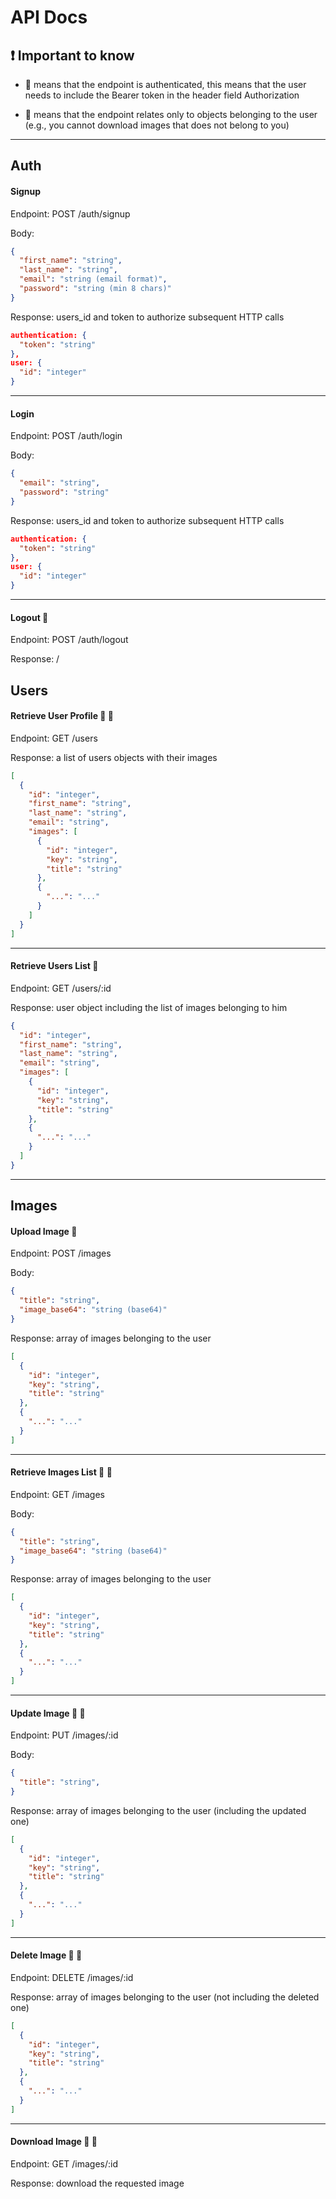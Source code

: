 # API Docs

## :exclamation: Important to know
* :no_entry_sign: means that the endpoint is authenticated, this means that the user needs to include the Bearer token in the header field Authorization

* :cop: means that the endpoint relates only to objects belonging to the user (e.g., you cannot download images that does not belong to you)

***

## Auth
#### Signup

Endpoint: POST /auth/signup

Body: 
```json
{
  "first_name": "string",
  "last_name": "string",
  "email": "string (email format)",
  "password": "string (min 8 chars)"
}
```
Response: users_id and token to authorize subsequent HTTP calls
```json
authentication: {
  "token": "string"
},
user: {
  "id": "integer"
}
```
___
#### Login

Endpoint: POST /auth/login

Body: 
```json
{
  "email": "string",
  "password": "string"
}
```
Response: users_id and token to authorize subsequent HTTP calls
```json
authentication: {
  "token": "string"
},
user: {
  "id": "integer"
}
```
___
#### Logout :no_entry_sign:

Endpoint: POST /auth/logout

Response: /

## Users
#### Retrieve User Profile :no_entry_sign: :cop:

Endpoint: GET /users

Response: a list of users objects with their images
```json
[
  {
    "id": "integer",
    "first_name": "string",
    "last_name": "string",
    "email": "string",
    "images": [
      {
        "id": "integer",
        "key": "string",
        "title": "string"
      }, 
      {
        "...": "..."
      }
    ]
  }
]
```
___
#### Retrieve Users List :no_entry_sign:

Endpoint: GET /users/:id

Response: user object including the list of images belonging to him
```json
{
  "id": "integer",
  "first_name": "string",
  "last_name": "string",
  "email": "string",
  "images": [
    {
      "id": "integer",
      "key": "string",
      "title": "string"
    }, 
    {
      "...": "..."
    }
  ]
}
```
___
## Images 
#### Upload Image :no_entry_sign:

Endpoint: POST /images

Body: 
```json
{
  "title": "string",
  "image_base64": "string (base64)"
}
```

Response: array of images belonging to the user
```json
[
  {
    "id": "integer",
    "key": "string",
    "title": "string"
  }, 
  {
    "...": "..."
  }
]
```
___
#### Retrieve Images List :no_entry_sign: :cop:

Endpoint: GET /images

Body: 
```json
{
  "title": "string",
  "image_base64": "string (base64)"
}
```

Response: array of images belonging to the user
```json
[
  {
    "id": "integer",
    "key": "string",
    "title": "string"
  }, 
  {
    "...": "..."
  }
]
```
___
#### Update Image :no_entry_sign: :cop:

Endpoint: PUT /images/:id

Body: 
```json
{
  "title": "string",
}
```

Response: array of images belonging to the user (including the updated one)
```json
[
  {
    "id": "integer",
    "key": "string",
    "title": "string"
  }, 
  {
    "...": "..."
  }
]
```
___
#### Delete Image :no_entry_sign: :cop:

Endpoint: DELETE /images/:id

Response: array of images belonging to the user (not including the deleted one)
```json
[
  {
    "id": "integer",
    "key": "string",
    "title": "string"
  }, 
  {
    "...": "..."
  }
]
```
___
#### Download Image :no_entry_sign: :cop:

Endpoint: GET /images/:id

Response: download the requested image
